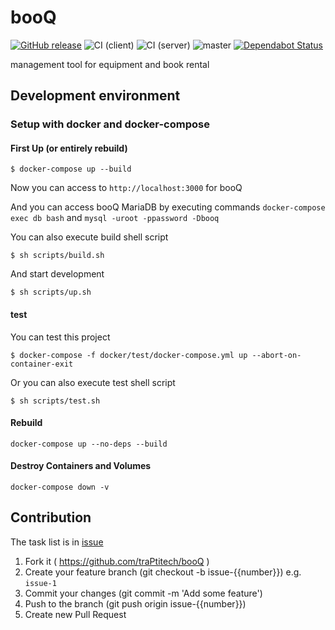 # booQ

[![GitHub release](https://img.shields.io/github/release/traPtitech/booQ.svg)](https://GitHub.com/traPtitech/booQ/releases/)
![CI (client)](https://github.com/traPtitech/booQ/workflows/CI%20(client)/badge.svg)
![CI (server)](https://github.com/traPtitech/booQ/workflows/CI%20(server)/badge.svg)
![master](https://github.com/traPtitech/booQ/workflows/master/badge.svg)
[![Dependabot Status](https://api.dependabot.com/badges/status?host=github&repo=traPtitech/booQ)](https://dependabot.com)

management tool for equipment and book rental

## Development environment
### Setup with docker and docker-compose
#### First Up (or entirely rebuild)
```
$ docker-compose up --build
```

Now you can access to `http://localhost:3000` for booQ

And you can access booQ MariaDB by executing commands
`docker-compose exec db bash` and `mysql -uroot -ppassword -Dbooq` 

You can also execute build shell script
```
$ sh scripts/build.sh
```
And start development
```
$ sh scripts/up.sh
``` 

#### test
You can test this project
```
$ docker-compose -f docker/test/docker-compose.yml up --abort-on-container-exit
```

Or you can also execute test shell script
```
$ sh scripts/test.sh
```

#### Rebuild
`docker-compose up --no-deps --build`

#### Destroy Containers and Volumes
`docker-compose down -v`

## Contribution
The task list is in [issue](https://github.com/traPtitech/booQ/issues)

1. Fork it ( https://github.com/traPtitech/booQ )
2. Create your feature branch (git checkout -b issue-{{number}}) e.g. `issue-1`
3. Commit your changes (git commit -m 'Add some feature')
4. Push to the branch (git push origin issue-{{number}})
5. Create new Pull Request
